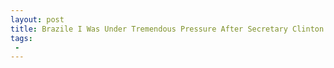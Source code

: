 ```yaml
---
layout: post
title: Brazile I Was Under Tremendous Pressure After Secretary Clinton Fainted to Have a Plan B
tags:
 -
---
```


